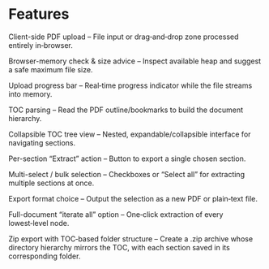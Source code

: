 # Features

Client-side PDF upload – File input or drag‑and‑drop zone processed entirely in‑browser.

Browser-memory check & size advice – Inspect available heap and suggest a safe maximum file size.

Upload progress bar – Real‑time progress indicator while the file streams into memory.

TOC parsing – Read the PDF outline/bookmarks to build the document hierarchy.

Collapsible TOC tree view – Nested, expandable/collapsible interface for navigating sections.

Per-section “Extract” action – Button to export a single chosen section.

Multi-select / bulk selection – Checkboxes or “Select all” for extracting multiple sections at once.

Export format choice – Output the selection as a new PDF or plain‑text file.

Full-document “iterate all” option – One‑click extraction of every lowest‑level node.

Zip export with TOC‑based folder structure – Create a .zip archive whose directory hierarchy mirrors the TOC, with each section saved in its corresponding folder.

